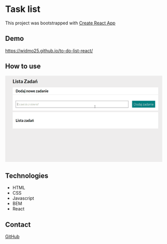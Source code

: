 # Task list
This project was bootstrapped with [Create React App](https://github.com/facebook/create-react-app)
## Demo

https://widmo25.github.io/to-do-list-react/

## How to use
![animaton how to use the site](animation.gif)
## Technologies
- HTML
- CSS
- Javascript
- BEM
- React
## Contact
[GitHub](https://github.com/widmo25)

